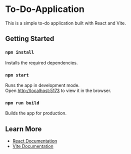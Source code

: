 # To-Do-Application

This is a simple to-do application built with React and Vite.

## Getting Started

### `npm install`

Installs the required dependencies.

### `npm start`

Runs the app in development mode.  
Open [http://localhost:5173](http://localhost:5173) to view it in the browser.

### `npm run build`

Builds the app for production.

## Learn More

- [React Documentation](https://reactjs.org/)
- [Vite Documentation](https://vitejs.dev/)

